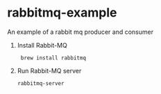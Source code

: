 # rabbitmq-example
An example of a rabbit mq producer and consumer

1. Install Rabbit-MQ
   ```shell
    brew install rabbitmq
   ```

1. Run Rabbit-MQ server
   ```shell
   rabbitmq-server
   ```

